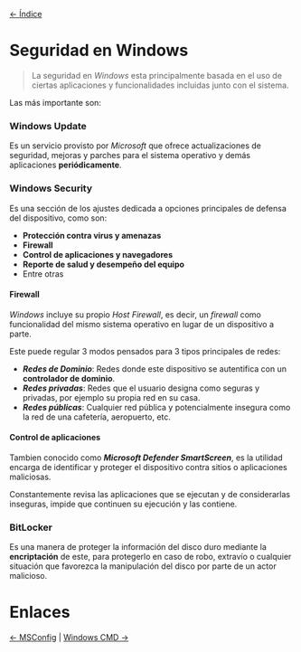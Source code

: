 [<- Índice](../SistemasWindows.md)
# Seguridad en Windows

> La seguridad en *Windows* esta principalmente basada en el uso de ciertas aplicaciones y funcionalidades incluidas junto con el sistema.

Las más importante son:

### Windows Update

Es un servicio provisto por *Microsoft* que ofrece actualizaciones de seguridad, mejoras y parches para el sistema operativo y demás aplicaciones **periódicamente**.

### Windows Security

Es una sección de los ajustes dedicada a opciones principales de defensa del dispositivo, como son:

- **Protección contra virus y amenazas**
- **Firewall**
- **Control de aplicaciones y navegadores**
- **Reporte de salud y desempeño del equipo**
- Entre otras

#### Firewall

*Windows* incluye su propio *Host Firewall*, es decir, un *firewall* como funcionalidad del mismo sistema operativo en lugar de un dispositivo a parte.

Este puede regular 3 modos pensados para 3 tipos principales de redes:

- ***Redes de Dominio***: Redes donde este dispositivo se autentifica con un **controlador de dominio**.
- ***Redes privadas***: Redes que el usuario designa como seguras y privadas, por ejemplo su propia red en su casa.
- ***Redes públicas***: Cualquier red pública y potencialmente insegura como la red de una cafetería, aeropuerto, etc.

#### Control de aplicaciones

Tambien conocido como ***Microsoft Defender SmartScreen***, es la utilidad encarga de identificar y proteger el dispositivo contra sitios o aplicaciones maliciosas.

Constantemente revisa las aplicaciones que se ejecutan y de considerarlas inseguras, impide que continuen su ejecución y las contiene.

### BitLocker

Es una manera de proteger la información del disco duro mediante la **encriptación** de este, para protegerlo en caso de robo, extravío o cualquier situación que favorezca la manipulación del disco por parte de un actor malicioso.

# Enlaces

[<- MSConfig](MSConfig.md) | [Windows CMD ->](WindowsCMD.md)